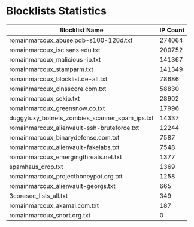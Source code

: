 # Blocklists Statistics
| Blocklist Name | IP Count |
|----|----|
| romainmarcoux_abuseipdb-s100-120d.txt | 274064 |
| romainmarcoux_isc.sans.edu.txt | 200752 |
| romainmarcoux_malicious-ip.txt | 141367 |
| romainmarcoux_stamparm.txt | 141349 |
| romainmarcoux_blocklist.de-all.txt | 78686 |
| romainmarcoux_cinsscore.com.txt | 58830 |
| romainmarcoux_sekio.txt | 28902 |
| romainmarcoux_greensnow.co.txt | 17996 |
| duggytuxy_botnets_zombies_scanner_spam_ips.txt | 14337 |
| romainmarcoux_alienvault-ssh-bruteforce.txt | 12244 |
| romainmarcoux_binarydefense.com.txt | 7587 |
| romainmarcoux_alienvault-fakelabs.txt | 7548 |
| romainmarcoux_emergingthreats.net.txt | 1377 |
| spamhaus_drop.txt | 1369 |
| romainmarcoux_projecthoneypot.org.txt | 1258 |
| romainmarcoux_alienvault-georgs.txt | 665 |
| 3coresec_lists_all.txt | 349 |
| romainmarcoux_akamai.com.txt | 187 |
| romainmarcoux_snort.org.txt | 0 |
